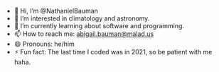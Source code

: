 - 👋 Hi, I’m @NathanielBauman
- 👀 I’m interested in climatology and astronomy. 
- 🌱 I’m currently learning about software and programming.
- 📫 How to reach me: abigail.bauman@malad.us
- 😄 Pronouns: he/him
- ⚡ Fun fact: The last time I coded was in 2021, so be patient with me haha.

<!---
NathanielBauman/NathanielBauman is a ✨ special ✨ repository because its `README.md` (this file) appears on your GitHub profile.
You can click the Preview link to take a look at your changes.
--->
